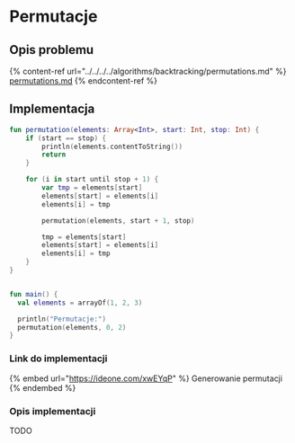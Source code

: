 # Permutacje

## Opis problemu

{% content-ref url="../../../../algorithms/backtracking/permutations.md" %}
[permutations.md](../../../../algorithms/backtracking/permutations.md)
{% endcontent-ref %}

## Implementacja

```kotlin
fun permutation(elements: Array<Int>, start: Int, stop: Int) {
    if (start == stop) {
        println(elements.contentToString())
        return
    }

    for (i in start until stop + 1) {
        var tmp = elements[start]
        elements[start] = elements[i]
        elements[i] = tmp

        permutation(elements, start + 1, stop)

        tmp = elements[start]
        elements[start] = elements[i]
        elements[i] = tmp
    }
}


fun main() {
  val elements = arrayOf(1, 2, 3)

  println("Permutacje:")
  permutation(elements, 0, 2)
}
```

### Link do implementacji

{% embed url="https://ideone.com/xwEYqP" %}
Generowanie permutacji
{% endembed %}

### Opis implementacji

TODO